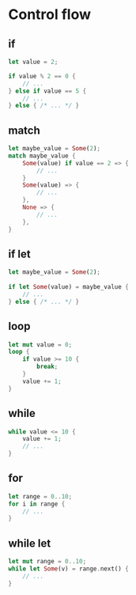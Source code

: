 # Control flow


## if

```rust
let value = 2;

if value % 2 == 0 {
    // ...
} else if value == 5 {
    // ...
} else { /* ... */ }
```


## match

```rust
let maybe_value = Some(2);
match maybe_value {
    Some(value) if value == 2 => {
        // ...
    }
    Some(value) => {
        // ...
    },
    None => {
        // ...
    },
}
```


## if let

```rust
let maybe_value = Some(2);
    
if let Some(value) = maybe_value {
    // ...
} else { /* ... */ }
```


## loop

```rust
let mut value = 0;
loop {
    if value >= 10 {
        break;
    }
    value += 1;
}
```

## while

```rust
while value <= 10 {
    value += 1;
    // ...
}
```


## for

```rust
let range = 0..10;
for i in range {
    // ...
}
```

## while let

```rust
let mut range = 0..10;
while let Some(v) = range.next() {
    // ...
}
```

